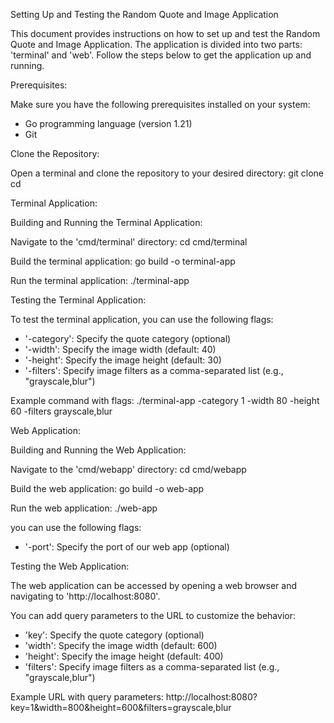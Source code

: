 Setting Up and Testing the Random Quote and Image Application

This document provides instructions on how to set up and test the Random Quote and Image Application. The application is divided into two parts: 'terminal' and 'web'. Follow the steps below to get the application up and running.

Prerequisites:

Make sure you have the following prerequisites installed on your system:
- Go programming language (version 1.21)
- Git

Clone the Repository:

Open a terminal and clone the repository to your desired directory:
git clone <repository-url>
cd <repository-directory>

Terminal Application:

Building and Running the Terminal Application:

Navigate to the 'cmd/terminal' directory:
cd cmd/terminal

Build the terminal application:
go build -o terminal-app

Run the terminal application:
./terminal-app

Testing the Terminal Application:

To test the terminal application, you can use the following flags:
- '-category': Specify the quote category (optional)
- '-width': Specify the image width (default: 40)
- '-height': Specify the image height (default: 30)
- '-filters': Specify image filters as a comma-separated list (e.g., "grayscale,blur")

Example command with flags:
./terminal-app -category 1 -width 80 -height 60 -filters grayscale,blur

Web Application:

Building and Running the Web Application:

Navigate to the 'cmd/webapp' directory:
cd cmd/webapp

Build the web application:
go build -o web-app

Run the web application:
./web-app

you can use the following flags:
- '-port': Specify the port of our web app (optional)


Testing the Web Application:

The web application can be accessed by opening a web browser and navigating to 'http://localhost:8080'.

You can add query parameters to the URL to customize the behavior:
- 'key': Specify the quote category (optional)
- 'width': Specify the image width (default: 600)
- 'height': Specify the image height (default: 400)
- 'filters': Specify image filters as a comma-separated list (e.g., "grayscale,blur")

Example URL with query parameters:
http://localhost:8080?key=1&width=800&height=600&filters=grayscale,blur


